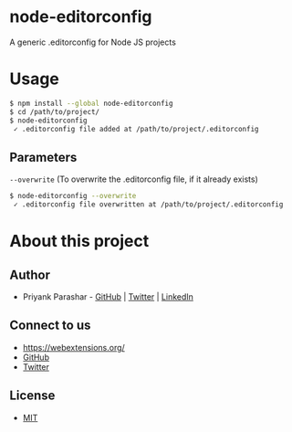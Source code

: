 # node-editorconfig

A generic .editorconfig for Node JS projects


# Usage

```sh
$ npm install --global node-editorconfig
$ cd /path/to/project/
$ node-editorconfig
 ✓ .editorconfig file added at /path/to/project/.editorconfig
```

## Parameters

`--overwrite` (To overwrite the .editorconfig file, if it already exists)
```sh
$ node-editorconfig --overwrite
 ✓ .editorconfig file overwritten at /path/to/project/.editorconfig
```

# About this project

## Author

* Priyank Parashar - [GitHub](https://github.com/paras20xx) | [Twitter](https://twitter.com/paras20xx) | [LinkedIn](https://linkedin.com/in/ParasharPriyank/)

## Connect to us

* https://webextensions.org/
* [GitHub](https://github.com/webextensions/live-css-editor)
* [Twitter](https://twitter.com/webextensions)

## License

* [MIT](LICENSE)
